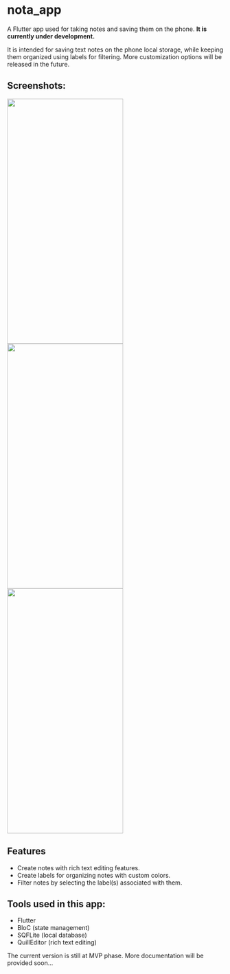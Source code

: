 # nota_app
A Flutter app used for taking notes and saving them on the phone. 
**It is currently under development.**

It is intended for saving text notes on the phone local storage, while keeping them organized using labels for filtering.
More customization options will be released in the future.

## Screenshots:

<img src="https://github.com/itsmosalah/nota/assets/88220582/5a50c581-cb4d-4b18-95f1-747a42f69f0e"  width="270" 
height="570"> <img src="https://github.com/itsmosalah/nota/assets/88220582/beb2eddc-9eaa-4507-93ab-c074382cb262"  width="270" 
height="570"> <img src="https://github.com/itsmosalah/nota/assets/88220582/0dc218e1-0f9e-4082-b877-329addcb4b22"  width="270" 
height="570">

## Features
- Create notes with rich text editing features.
- Create labels for organizing notes with custom colors.
- Filter notes by selecting the label(s) associated with them.

## Tools used in this app:
- Flutter
- BloC (state management)
- SQFLite (local database)
- QuillEditor (rich text editing)

The current version is still at MVP phase.
More documentation will be provided soon...
